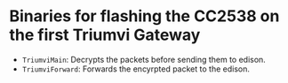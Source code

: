Binaries for flashing the CC2538 on the first Triumvi Gateway
=============================================================

- `TriumviMain`: Decrypts the packets before sending them to edison.
- `TriumviForward`: Forwards the encyrpted packet to the edison.

